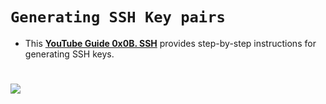 # `Generating SSH Key pairs`
- This **[YouTube Guide 0x0B. SSH](https://www.youtube.com/watch?v=Sw1jBsnvY6g&t=2476s)** provides step-by-step instructions for generating SSH keys.
#
![](https://www.cloudpanel.io/astatic/assets/images/article/2023/116/hero.svg?v=2.0.11)

